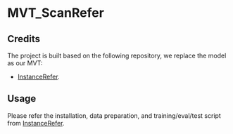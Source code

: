 # MVT_ScanRefer


## Credits
The project is built based on the following repository, we replace the model as our MVT:
* [InstanceRefer](https://github.com/CurryYuan/InstanceRefer).


## Usage
Please refer the installation, data preparation, and training/eval/test script from [InstanceRefer](https://github.com/CurryYuan/InstanceRefer).


